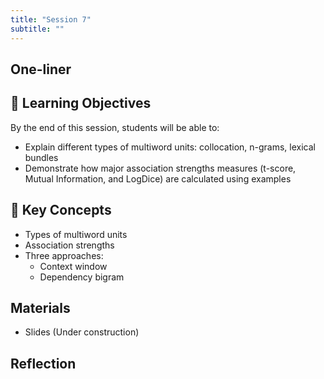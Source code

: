 ```yaml
---
title: "Session 7"
subtitle: ""
---
```


## One-liner


## 🎯 Learning Objectives
By the end of this session, students will be able to:

- Explain different types of multiword units: collocation, n-grams, lexical bundles
- Demonstrate how major association strengths measures (t-score, Mutual Information, and LogDice) are calculated using examples

## 🔑 Key Concepts

- Types of multiword units
- Association strengths
- Three approaches:
    - Context window
    - Dependency bigram

## Materials

- Slides (Under construction)


## Reflection


<!-- 
<iframe src="session1-intro/slides/slides.html" width="100%" height="600px" frameborder="0"></iframe>

[View slides in fullscreen](session1-intro/slides/slides.html){target="_blank"} -->


